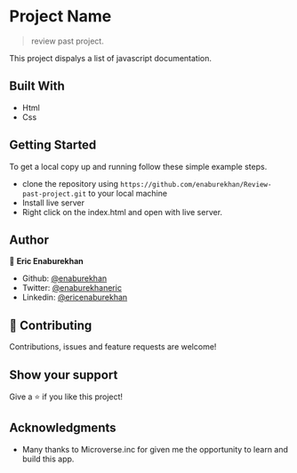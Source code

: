 # Project Name

> review past project.

This project dispalys a list of javascript documentation.

## Built With

- Html
- Css


## Getting Started

To get a local copy up and running follow these simple example steps.

- clone the repository using `https://github.com/enaburekhan/Review-past-project.git` to your local machine
- Install live server
- Right click on the index.html and open with live server.

## Author

👤 **Eric Enaburekhan**

- Github: [@enaburekhan](https://github.com/enaburekhan)
- Twitter: [@enaburekhaneric](https://twitter.com/enaburekhaneric)
- Linkedin: [@ericenaburekhan](https://www.linkedin.com/in/eric-enaburekhan-801a28100/)


## 🤝 Contributing

Contributions, issues and feature requests are welcome!

## Show your support

Give a ⭐️ if you like this project!

## Acknowledgments

- Many thanks to Microverse.inc for given me the opportunity to learn and build this app.

